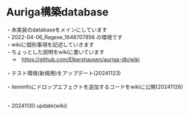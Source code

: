 # Auriga構築database<br>
・未実装のdatabaseをメインにしています<br>
・2022-04-06_Ragexe_1648707856 の環境です<br>
・wikiに個別事項を記述していきます<br>
・ちょっとした説明をwikiに書いています
<br>　→　https://github.com/Elkershausen/auriga-db/wiki<br>
<br>
・テスト環境(新規用)をアップデート(20241123)<br><br>
・iteminfoにドロップエフェクトを追加するコードをwikiに公開(20241126)<br><br>

・20241130 update(wiki)
